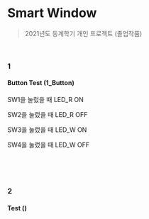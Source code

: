 # Smart Window

> 2021년도 동계학기 개인 프로젝트 (졸업작품)

<br/>

### 1

#### Button Test (1_Button)
SW1을 눌렀을 때 LED_R ON

SW2을 눌렀을 때 LED_R OFF

SW3을 눌렀을 때 LED_W ON

SW4을 눌렀을 때 LED_W OFF

```

```

<br/>

<br/>

### 2

####  Test ()


```

```

<br/>

<br/>
